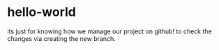 # hello-world
its just for knowing how we manage our project on github!
to check the changes via creating the new branch.
